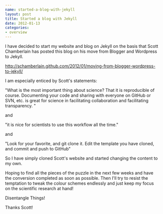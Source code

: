 ```yaml
--- 
name: started-a-blog-with-jekyll
layout: post
title: Started a blog with Jekyll
date: 2012-01-13
categories: 
- overview
---
```


I have decided to start my website and blog on Jekyll on the basis that Scott Chamberlain has posted this blog on his move from Blogger and Wordpress to Jekyll.

<http://schamberlain.github.com/2012/01/moving-from-blogger-wordpress-to-jekyll/>

I am especially enticed by Scott's statements:

"What is the most important thing about science? That it is reproducible of course. Documenting your code and sharing with everyone on GitHub or SVN, etc. is great for science in facilitating collaboration and facilitating transparency. "

and

"it is nice for scientists to use this workflow all the time."

and

"Look for your favorite, and git clone it. Edit the template you have cloned, and commit and push to GitHub"

So I have simply cloned Scott's website and started changing the content to my own.  

Hoping to find all the pieces of the puzzle in the next few weeks and have the conversion completed as soon as possible.  Then I'll try to resist the temptation to tweak the colour schemes endlessly and just keep my focus on the scientific research at hand! 

Disentangle Things!

Thanks Scott!
